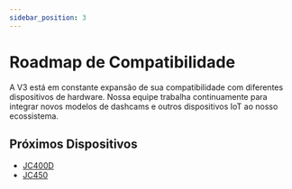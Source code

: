 ```yaml
---
sidebar_position: 3
---
```


# Roadmap de Compatibilidade

A V3 está em constante expansão de sua compatibilidade com diferentes dispositivos de hardware. Nossa equipe trabalha continuamente para integrar novos modelos de dashcams e outros dispositivos IoT ao nosso ecossistema.

## Próximos Dispositivos

- [JC400D](https://br.jimiiot.com/products/jc400d-aivision-cam.html)
- [JC450](https://br.jimiiot.com/product/jc450-ai-dashcam.html)